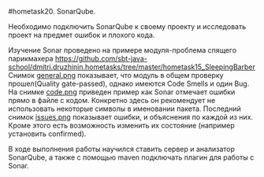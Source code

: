 #hometask20. SonarQube.

Необходимо подключить SonarQube к своему проекту и исследовать проект на предмет ошибок и плохого кода.

Изучение Sonar проведено на примере модуля-проблема спящего парикмахера https://github.com/sbt-java-school/dmitri.druzhinin.hometasks/tree/master/hometask15_SleepingBarber
Снимок <a href="general.png">general.png</a> показывает, что модуль в общем проверку прошел(Quality gate-passed), однако имеются
Code Smells и один Bug. На снимке <a href="code.png">code.png</a> приведен пример как Sonar отмечает ошибки прямо в файле с кодом.
Конкретно здесь он рекомендует не использовать некоторые символы в именовании пакета. Последний снимок <a href="issues.png">issues.png</a>
показывает ошибки, и объяснения по каждой из них. Кроме этого есть возможность изменить их состояние (например установить confirmed).

В ходе выполнения работы научился ставить сервер и анализатор SonarQube, а также с помощью maven подключать плагин для работы с Sonar.
